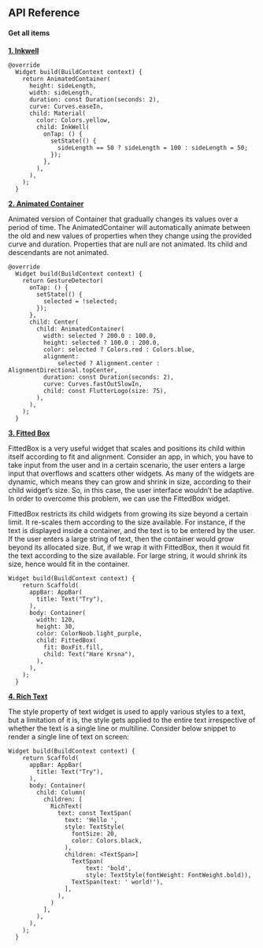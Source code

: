 
## API Reference

#### Get all items


**[1. Inkwell](https://api.flutter.dev/flutter/material/InkWell-class.html)**


```
@override
  Widget build(BuildContext context) {
    return AnimatedContainer(
      height: sideLength,
      width: sideLength,
      duration: const Duration(seconds: 2),
      curve: Curves.easeIn,
      child: Material(
        color: Colors.yellow,
        child: InkWell(
          onTap: () {
            setState(() {
              sideLength == 50 ? sideLength = 100 : sideLength = 50;
            });
          },
        ),
      ),
    );
  }
  ```

**[2. Animated Container](https://api.flutter.dev/flutter/widgets/AnimatedContainer-class.html)**
  
Animated version of Container that gradually changes its values over a period of time.
The AnimatedContainer will automatically animate between the old and new values of properties when they change using the provided curve and duration. Properties that are null are not animated. Its child and descendants are not animated.
```
@override
  Widget build(BuildContext context) {
    return GestureDetector(
      onTap: () {
        setState(() {
          selected = !selected;
        });
      },
      child: Center(
        child: AnimatedContainer(
          width: selected ? 200.0 : 100.0,
          height: selected ? 100.0 : 200.0,
          color: selected ? Colors.red : Colors.blue,
          alignment:
              selected ? Alignment.center : AlignmentDirectional.topCenter,
          duration: const Duration(seconds: 2),
          curve: Curves.fastOutSlowIn,
          child: const FlutterLogo(size: 75),
        ),
      ),
    );
  }
```

**[3. Fitted Box](https://www.geeksforgeeks.org/fittedbox-in-flutter/)**

FittedBox is a very useful widget that scales and positions its child within itself according to fit and alignment. Consider an app, in which, you have to take input from the user and in a certain scenario, the user enters a large input that overflows and scatters other widgets. As many of the widgets are dynamic, which means they can grow and shrink in size, according to their child widget’s size. So, in this case, the user interface wouldn’t be adaptive. In order to overcome this problem, we can use the FittedBox widget.

FittedBox restricts its child widgets from growing its size beyond a certain limit. It re-scales them according to the size available. For instance, if the text is displayed inside a container, and the text is to be entered by the user. If the user enters a large string of text, then the container would grow beyond its allocated size. But, if we wrap it with FittedBox, then it would fit the text according to the size available. For large string, it would shrink its size, hence would fit in the container. 

```
Widget build(BuildContext context) {
    return Scaffold(
      appBar: AppBar(
        title: Text("Try"),
      ),
      body: Container(
        width: 120,
        height: 30,
        color: ColorNoob.light_purple,
        child: FittedBox(
          fit: BoxFit.fill,
          child: Text("Hare Krsna"),
        ),
      ),
    );
  }
```

**[4. Rich Text](https://medium.com/flutter-community/make-text-styling-more-effective-with-richtext-widget-b0e0cb4771ef)**

The style property of text widget is used to apply various styles to a text, but a limitation of it is, the style gets applied to the entire text irrespective of whether the text is a single line or multiline. Consider below snippet to render a single line of text on screen:
```
Widget build(BuildContext context) {
    return Scaffold(
      appBar: AppBar(
        title: Text("Try"),
      ),
      body: Container(
        child: Column(
          children: [
            RichText(
              text: const TextSpan(
                text: 'Hello ',
                style: TextStyle(
                  fontSize: 20,
                  color: Colors.black,
                ),
                children: <TextSpan>[
                  TextSpan(
                      text: 'bold',
                      style: TextStyle(fontWeight: FontWeight.bold)),
                  TextSpan(text: ' world!'),
                ],
              ),
            )
          ],
        ),
      ),
    );
  }
```